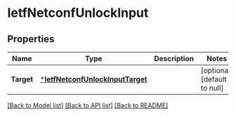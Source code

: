 # IetfNetconfUnlockInput

## Properties
Name | Type | Description | Notes
------------ | ------------- | ------------- | -------------
**Target** | [***IetfNetconfUnlockInputTarget**](ietf.netconf.unlock.input.Target.md) |  | [optional] [default to null]

[[Back to Model list]](../README.md#documentation-for-models) [[Back to API list]](../README.md#documentation-for-api-endpoints) [[Back to README]](../README.md)


